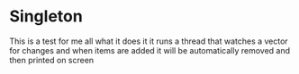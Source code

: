 # Singleton
This is a test for me all what it does it it runs a thread that watches a vector for changes and when items are added it will be automatically removed and then printed on screen 
